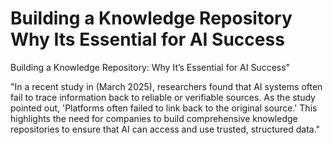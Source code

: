 # Building a Knowledge Repository Why Its Essential for AI Success

Building a Knowledge Repository: Why It’s Essential for AI Success"

"In a recent study in  (March 2025), researchers found that AI systems often fail to trace information back to reliable or verifiable sources. As the study pointed out, 'Platforms often failed to link back to the original source.' This highlights the need for companies to build comprehensive knowledge repositories to ensure that AI can access and use trusted, structured data."